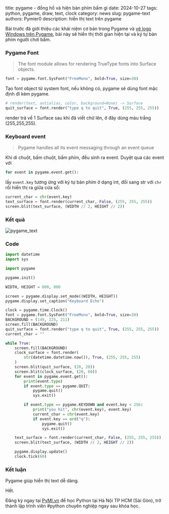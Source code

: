 title: pygame - đồng hồ và hiện bàn phím bấm gì
date: 2024-10-27
tags: python, pygame, draw, text, clock
category: news
slug: pygame-text
authors: Pymier0
description: hiển thị text trên pygame

Bài trước đã giới thiệu các khái niệm cơ bản trong Pygame và [vẽ logo Windows trên Pygame]({filename}/pygame_draw.md), bài này sẽ hiển thị thời gian hiện tại và ký tự bàn phím người chơi bấm.

### Pygame Font
> The font module allows for rendering TrueType fonts into Surface objects.

```py
font = pygame.font.SysFont("FreeMono", bold=True, size=30)
```
Tạo font object từ system font, nếu không có, pygame sẽ dùng font mặc định đi kèm pygame.

```py
# render(text, antialias, color, background=None) -> Surface
quit_surface = font.render("type q to quit", True, (255, 255, 255))
```
render trả về 1 Surface sau khi đã viết chữ lên, ở đây dùng màu trắng (255,255,255).

### Keyboard event
> Pygame handles all its event messaging through an event queue

Khi di chuột, bấm chuột, bấm phím, đều sinh ra event. Duyệt qua các event với

```py
for event in pygame.event.get():
```

lấy `event.key` tương ứng với ký tự bàn phím ở dạng int, đổi sang str với `chr` rồi hiển thị ra giữa cửa sổ:


```py
current_char = chr(event.key)
text_surface = font.render(current_char, False, (255, 255, 255))
screen.blit(text_surface, (WIDTH // 2, HEIGHT // 2))
```

### Kết quả

![pygame_text]({static}/images/pygame_text.png)

### Code

```py
import datetime
import sys

import pygame

pygame.init()

WIDTH, HEIGHT = 600, 800

screen = pygame.display.set_mode((WIDTH, HEIGHT))
pygame.display.set_caption("Keyboard Echo")

clock = pygame.time.Clock()
font = pygame.font.SysFont("FreeMono", bold=True, size=30)
BACKGROUND = (149, 225, 211)
screen.fill(BACKGROUND)
quit_surface = font.render("type q to quit", True, (255, 255, 255))
current_char = ""

while True:
    screen.fill(BACKGROUND)
    clock_surface = font.render(
        str(datetime.datetime.now()), True, (255, 255, 255)
    )
    screen.blit(quit_surface, (20, 20))
    screen.blit(clock_surface, (20, 60))
    for event in pygame.event.get():
        print(event.type)
        if event.type == pygame.QUIT:
            pygame.quit()
            sys.exit()

        if event.type == pygame.KEYDOWN and event.key < 256:
            print("you hit", chr(event.key), event.key)
            current_char = chr(event.key)
            if event.key == ord("q"):
                pygame.quit()
                sys.exit()

    text_surface = font.render(current_char, False, (255, 255, 255))
    screen.blit(text_surface, (WIDTH // 2, HEIGHT // 2))

    pygame.display.update()
    clock.tick(60)
```

### Kết luận
Pygame giúp hiển thị text dễ dàng.

Hết.

Đăng ký ngay tại [PyMI.vn](https://pymi.vn) để học Python tại Hà Nội TP HCM (Sài Gòn),
trở thành lập trình viên #python chuyên nghiệp ngay sau khóa học.
